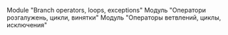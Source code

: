 Module "Branch operators, loops, exceptions"
Модуль "Оператори розгалужень, цикли, винятки"
Модуль "Операторы ветвлений, циклы, исключения"
